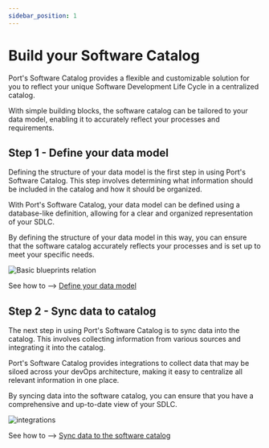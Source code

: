 ```yaml
---
sidebar_position: 1
---
```


# Build your Software Catalog

Port's Software Catalog provides a flexible and customizable solution for you to reflect your unique Software Development Life Cycle in a centralized catalog.

With simple building blocks, the software catalog can be tailored to your data model, enabling it to accurately reflect your processes and requirements.

## Step 1 - Define your data model

Defining the structure of your data model is the first step in using Port's Software Catalog. This step involves determining what information should be included in the catalog and how it should be organized.

With Port's Software Catalog, your data model can be defined using a database-like definition, allowing for a clear and organized representation of your SDLC.

By defining the structure of your data model in this way, you can ensure that the software catalog accurately reflects your processes and is set up to meet your specific needs.

![Basic blueprints relation](../../../static/img/../../port-docs/static/img/software-catalog/blueprint/exampleBlueprintsAndRelationsLayout.png)

See how to --> [Define your data model](./define-your-data-model/define-your-data-model.md)

## Step 2 - Sync data to catalog

The next step in using Port's Software Catalog is to sync data into the catalog. This involves collecting information from various sources and integrating it into the catalog.

Port's Software Catalog provides integrations to collect data that may be siloed across your devOps architecture, making it easy to centralize all relevant information in one place.

By syncing data into the software catalog, you can ensure that you have a comprehensive and up-to-date view of your SDLC.

![integrations](../../../static/img/../../port-docs/static/img/software-catalog/integrations.png)

See how to --> [Sync data to the software catalog](./sync-data-to-catalog/sync-data-to-catalog.md)
